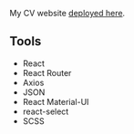 My CV website [deployed here](https://github.com/facebook/create-react-app).

## Tools

- React
- React Router
- Axios
- JSON
- React Material-UI
- react-select
- SCSS

